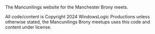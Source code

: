 The Mancunilings website for the Manchester Brony meets.

All code/content is Copyright 2024 WindowsLogic Productions unless otherwise stated, the Mancunilings Brony meetups uses this code and content under license.
